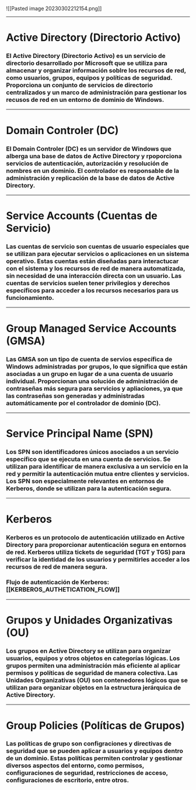 ![[Pasted image 20230302212154.png]]

-----

# Active Directory (Directorio Activo)

### El **Active Directory** (Directorio Activo) es un servicio de directorio desarrollado por Microsoft que se utiliza para almacenar y organizar información soblre los recursos de red, como usuarios, grupos, equipos y políticas de seguridad. Proporciona un conjunto de servicios de directorio centralizados y un marco de administración para gestionar los recusos de red en un entorno de dominio de Windows. 

-----

# Domain Controler (DC)

### El **Domain Controler** (DC) es un servidor de Windows que alberga una base de datos de Active Directory y rpoporciona servicios de autenticación, autorización y resolución de nombres en un dominio. El controlador es responsable de la administración y replicación de la base de datos de Active Directory. 

-----

# Service Accounts (Cuentas de Servicio)

### Las **cuentas de servicio** son cuentas de usuario especiales que se utilizan para ejecutar servicios o aplicaciones en un sistema operativo. Estas cuentas están diseñadas para interactucar con el sistema y los recursos de red de manera automatizada, sin necesidad de una interacción directa con un usuario. Las cuentas de servicios suelen tener privilegios y derechos específicos para acceder a los recursos necesarios para us funcionamiento. 

----

# Group Managed Service Accounts (GMSA)

### Las **GMSA** son un tipo de cuenta de servios específica de Windows administradas por grupos, lo que significa que están asociadas a un grupo en lugar de a una cuenta de usuario individual. Proporcionan una solución de administración de contraseñas más segura para servicios y apliaciones, ya que las contraseñas son generadas y administradas automáticamente por el controlador de dominio (DC).

-----

# Service Principal Name (SPN)

### Los **SPN** son identificadores únicos asociados a un servicio específico que se ejecuta en una cuenta de servicios. Se utilizan para identificar de manera exclusiva a un servicio en la red y permitir la autenticación mutua entre clientes y servicios. Los SPN son especialmente relevantes en entornos de Kerberos, donde se utilizan para la autenticación segura.

----

# Kerberos

###  **Kerberos** es un protocolo de autenticación utilizado en Active Directory para proporcionar autenticación segura en entornos de red. Kerberos utiliza tickets de seguridad (TGT y TGS) para verificar la identidad de los usuarios y permitirles acceder a los recursos de red de manera segura. 

### Flujo de autenticación de Kerberos: [[KERBEROS_AUTHETICATION_FLOW]]

-----

# Grupos y Unidades Organizativas (OU)

### Los **grupos** en Active Directory se utilizan para organizar usuarios, equipos y otros objetos en categorías lógicas. Los grupos permiten una administración más eficiente al aplicar permisos y políticas de seguridad de manera colectiva. Las **Unidades Organizativas** (OU) son contenedores lógicos que se utilizan para organizar objetos en la estructura jerárquica de Active Directory. 

----

# Group Policies (Políticas de Grupos)

### Las políticas de grupo son configraciones y directivas de seguridad que se pueden aplicar a usuarios y equipos dentro de un dominio. Estas políticas permiten controlar y gestionar diversos aspectos del entorno, como permisos, configuraciones de seguridad, restricciones de acceso, configuraciones de escritorio, entre otros. 
